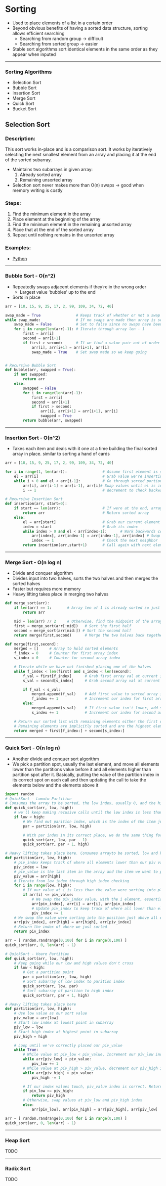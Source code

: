 # Sorting
- Used to place elements of a list in a certain order
- Beyond obvious benefits of having a sorted data structure, sorting allows efficient searching
	- Searching from random group -> difficult
	- Searching from sorted group -> easier
- Stable sort algorithms sort identical elements in the same order as they appear when inputed
- - - -

### Sorting Algorithms
- Selection Sort
- Bubble Sort
- Insertion Sort
- Merge Sort
- Quick Sort
- Bucket Sort

## Selection Sort

### Description:
This sort works in-place and is a comparison sort. It works by iteratively selecting the next smallest element from an array and placing it at the end of the sorted subarray.

- Maintains two subarrays in given array:
	1. Already sorted array
	2. Remaining unsorted array
- Selection sort never makes more than O(n) swaps -> good when memory writing is costly

### Steps:
1. Find the minimum element in the array
2. Place element at the beginning of the array
3. Find the minimum element in the remaining unsorted array
4. Place that at the end of the sorted array
5. Repeat until nothing remains in the unsorted array

### Examples:
- [Python](./selection_sort.py)

- - - -

### Bubble Sort - O(n^2)
- Repeatedly swaps adjacent elements if they’re in the wrong order
	- Largest value ‘bubbles’ up to the end
- Sorts in place
```python
arr = [10, 15, 9, 25, 17, 2, 99, 109, 34, 72, 40]

swap_made = True 				# Keeps track of whether or not a swap occured
while swap_made:				# If no swaps are made then array is sorted
	swap_made = False			# Set to false since no swaps have been made yet
	for i in range(len(arr)-1):	# Iterate through array len - 1
		first = arr[i]			
		second = arr[i+1]
		if first > second:		# If we find a value pair out of order swap them
			arr[i], arr[i+1] = arr[i+1], arr[i]
			swap_made = True	# Set swap made so we keep going


# Recursive Bubble Sort
def bubble(arr, swapped = True):
	if not swapped:
		return arr
	else:
		swapped = False
		for i in range(len(arr)-1):
			first = arr[i]
			second = arr[i+1]
			if first > second:
				arr[i], arr[i+1] = arr[i+1], arr[i]
				swapped = True
		return bubble(arr, swapped)		

```
- - - -

### Insertion Sort - O(n^2)
- Takes each item and deals with it one at a time building the final sorted array in place.  similar to sorting a hand of cards

```python
arr = [10, 15, 9, 25, 17, 2, 99, 109, 34, 72, 40]   

for i in range(1, len(arr)): 				# Assume first element is sorted 	
	el = arr[i] 							# Grab value we're inserting
	while i > 0 and el < arr[i-1]: 			# Go through sorted portion of array
		arr[i], arr[i-1] = arr[i-1], arr[i]# Swap values until el is in proper place
		i -= 1								# decrement to check backwards neighbor

# Recursive Insertion Sort
def insertion(arr, start=0):
	if start == len(arr):					# If were at the end, arrays sorted
		return arr							# Return sorted array
	else:
		el = arr[start]						# Grab our current element
		index = start						# Grab its index
		while index > 0 and el < arr[index-1]:		# Work backwards comparing el
			arr[index], arr[index-1] = arr[index-1], arr[index] # Swap out of order
			index -= 1						# Check the next neighbor
		return insertion(arr,start+1)		# Call again with next element
```
- - - -

### Merge Sort - O(n log n)
- Divide and conquer algorithm
- Divides input into two halves, sorts the two halves and then merges the sorted halves
- Faster but requires more memory
- Heavy lifting takes place in merging two halves
```python
def merge_sort(arr):
	if len(arr) == 1:		# Array len of 1 is already sorted so just return		
		return arr

	mid = len(arr) // 2		# Otherwise, find the midpoint of the array
	first = merge_sort(arr[:mid])	# Sort the first half
	second = merge_sort(arr[mid:]) # Sort the second half
	return merge(first,second)		# Merge the two halves back together

def merge(first,second):
	merged = []		# Array to hold sorted elements
	f_index = 0		# Counter for first array index
	s_index = 0		# Counter for second array index

	# Iterate while we have not finished placing one of the halves
	while f_index < len(first) and s_index < len(second):
		f_val = first[f_index]		# Grab first array val at current index
		s_val = second[s_index]		# Grab second array val at current index

		if f_val < s_val:
			merged.append(f_val)	# Add first value to sorted array if its lower
			f_index += 1			# Increment our index for first array
		else:
			merged.append(s_val)	# If first value isn't lower, add second to sorted
			s_index += 1			# Increment our index for second array

	# Return our sorted list with remaining elements either the first or second array
	# Remaining elements are implicitly sorted and are the highest elements left
	return merged + first[f_index:] + second[s_index:]
```
- - - -

### Quick Sort - O(n log n)
- Another divide and conquer sort algorithm
- We pick a partition spot, usually the last element, and move all elements lower than the partitions value before it and all elements higher than partition spot after it. Basically,  putting the value of the partition index in its correct spot on each call and then updating the call to take the elements below and the elements above it
```python
import random
# QuickSort - Lomuto Partition
# Consumes the array to be sorted, the low index, usually 0, and the high index
def quick_sort(arr, low, high):
	# we'll keep making recusive calls until the low index is less than high index
	if low < high:
		# We find out parition index, which is the index of the item just sorted into place. This index value will be correctly sorted
		par = partition(arr, low, high)

		# With par index in its correct place, we do the same thing for the values below par and above par index
		quick_sort(arr, low, par - 1)
		quick_sort(arr, par + 1, high)

# Heavy lifting takes place here. Consumes arrayto be sorted, low and high index
def partition(arr, low, high):
	# piv_index keeps track of where all elements lower than our piv value end. We start at the lowest value as our first place to check
	piv_index = low
	# piv_value is the last item in the array and the item we want to put in sorted order
	piv_value = arr[high]
	# Iterate from low index through high index checking
	for i in range(low, high):
		# If our value at i is less than the value were sorting into place 	
		if arr[i] <= piv_value:
			# We swap the piv_index value, with the i element, essentially taking elements lower than our piv_value and placing them all within the range from low to piv_index
			arr[piv_index], arr[i] = arr[i], arr[piv_index]
			# Update piv_index to keep track of where all lower than elements end
			piv_index += 1
	# We swap the value were sorting into the position just above all elements lower than itself
	arr[piv_index], arr[high] = arr[high], arr[piv_index]
	# Return the index of where we just sorted
	return piv_index

arr = [ random.randrange(0,100) for i in range(0,100) ]
quick_sort(arr, 0, len(arr) - 1)

# QuickSort - Hoare Partition
def quick_sort(arr, low, high):
	# Keep going while our low and high values don't cross
	if low < high:
		# Get a partition point
		par = partition(arr, low, high)
		# Sort subarray of low index to parition index
		quick_sort(arr, low, par)
		# Sort subarray of parition to high index
		quick_sort(arr, par + 1, high)

# Heavy lifting takes place here
def partition(arr, low, high):
	# Use low value as our sort value
	piv_value = arr[low]
	# Start low index at lowest point in subarray
	piv_low = low
	# Start high index at highest point in subarray
	piv_high = high

	# Loop until we've correctly placed our piv_value
	while True:
		# While value at piv_low < piv_value, Increment our piv_low index
		while arr[piv_low] < piv_value:
			piv_low += 1
		# While value at piv_high > piv_value, decrement our piv_high index
		while arr[piv_high] > piv_value:
			piv_high -= 1

		# If our index values touch, piv_value index is correct. Return index
		if piv_low >= piv_high:
			return piv_high
		# Otherwise, swap values at piv_low and piv_high index
		else:
			arr[piv_low], arr[piv_high] = arr[piv_high], arr[piv_low]

arr = [ random.randrange(0,100) for i in range(0,100) ]
quick_sort(arr, 0, len(arr) - 1)
```
***

### Heap Sort
TODO
***

### Radix Sort
TODO
